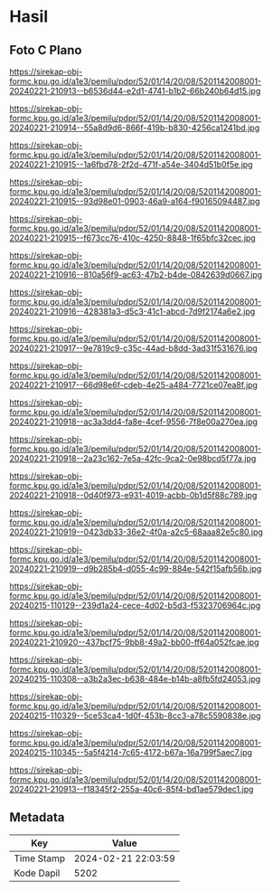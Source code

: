 # Hasil

## Foto C Plano

https://sirekap-obj-formc.kpu.go.id/a1e3/pemilu/pdpr/52/01/14/20/08/5201142008001-20240221-210913--b6536d44-e2d1-4741-b1b2-66b240b64d15.jpg

https://sirekap-obj-formc.kpu.go.id/a1e3/pemilu/pdpr/52/01/14/20/08/5201142008001-20240221-210914--55a8d9d6-866f-419b-b830-4256ca1241bd.jpg

https://sirekap-obj-formc.kpu.go.id/a1e3/pemilu/pdpr/52/01/14/20/08/5201142008001-20240221-210915--1a6fbd78-2f2d-471f-a54e-3404d51b0f5e.jpg

https://sirekap-obj-formc.kpu.go.id/a1e3/pemilu/pdpr/52/01/14/20/08/5201142008001-20240221-210915--93d98e01-0903-46a9-a164-f90165094487.jpg

https://sirekap-obj-formc.kpu.go.id/a1e3/pemilu/pdpr/52/01/14/20/08/5201142008001-20240221-210915--f673cc76-410c-4250-8848-1f65bfc32cec.jpg

https://sirekap-obj-formc.kpu.go.id/a1e3/pemilu/pdpr/52/01/14/20/08/5201142008001-20240221-210916--810a56f9-ac63-47b2-b4de-0842639d0667.jpg

https://sirekap-obj-formc.kpu.go.id/a1e3/pemilu/pdpr/52/01/14/20/08/5201142008001-20240221-210916--428381a3-d5c3-41c1-abcd-7d9f2174a6e2.jpg

https://sirekap-obj-formc.kpu.go.id/a1e3/pemilu/pdpr/52/01/14/20/08/5201142008001-20240221-210917--9e7819c9-c35c-44ad-b8dd-3ad31f531676.jpg

https://sirekap-obj-formc.kpu.go.id/a1e3/pemilu/pdpr/52/01/14/20/08/5201142008001-20240221-210917--66d98e6f-cdeb-4e25-a484-7721ce07ea8f.jpg

https://sirekap-obj-formc.kpu.go.id/a1e3/pemilu/pdpr/52/01/14/20/08/5201142008001-20240221-210918--ac3a3dd4-fa8e-4cef-9556-7f8e00a270ea.jpg

https://sirekap-obj-formc.kpu.go.id/a1e3/pemilu/pdpr/52/01/14/20/08/5201142008001-20240221-210918--2a23c162-7e5a-42fc-9ca2-0e98bcd5f77a.jpg

https://sirekap-obj-formc.kpu.go.id/a1e3/pemilu/pdpr/52/01/14/20/08/5201142008001-20240221-210918--0d40f973-e931-4019-acbb-0b1d5f88c789.jpg

https://sirekap-obj-formc.kpu.go.id/a1e3/pemilu/pdpr/52/01/14/20/08/5201142008001-20240221-210919--0423db33-36e2-4f0a-a2c5-68aaa82e5c80.jpg

https://sirekap-obj-formc.kpu.go.id/a1e3/pemilu/pdpr/52/01/14/20/08/5201142008001-20240221-210919--d9b285b4-d055-4c99-884e-542f15afb56b.jpg

https://sirekap-obj-formc.kpu.go.id/a1e3/pemilu/pdpr/52/01/14/20/08/5201142008001-20240215-110129--239d1a24-cece-4d02-b5d3-f5323706964c.jpg

https://sirekap-obj-formc.kpu.go.id/a1e3/pemilu/pdpr/52/01/14/20/08/5201142008001-20240221-210920--437bcf75-9bb8-49a2-bb00-ff64a052fcae.jpg

https://sirekap-obj-formc.kpu.go.id/a1e3/pemilu/pdpr/52/01/14/20/08/5201142008001-20240215-110308--a3b2a3ec-b638-484e-b14b-a8fb5fd24053.jpg

https://sirekap-obj-formc.kpu.go.id/a1e3/pemilu/pdpr/52/01/14/20/08/5201142008001-20240215-110329--5ce53ca4-1d0f-453b-8cc3-a78c5590838e.jpg

https://sirekap-obj-formc.kpu.go.id/a1e3/pemilu/pdpr/52/01/14/20/08/5201142008001-20240215-110345--5a5f4214-7c65-4172-b67a-16a799f5aec7.jpg

https://sirekap-obj-formc.kpu.go.id/a1e3/pemilu/pdpr/52/01/14/20/08/5201142008001-20240221-210913--f18345f2-255a-40c6-85f4-bd1ae579dec1.jpg


## Metadata

| Key        | Value               |
| ---------- | ------------------- |
| Time Stamp | 2024-02-21 22:03:59 |
| Kode Dapil | 5202                |




